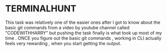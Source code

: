 # TERMINALHUNT
This task was relatively one of the easier ones after I got to know about the basic git commands from a video by youtube channel called "CODEWITHHARRY" but pushing the task finally is what took up most of my time . ONCE you figure out the basic git commands , working in CLI actually feels very rewarding , when you start getting the output.
